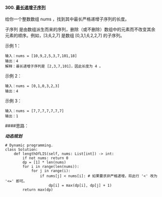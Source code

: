 #### 300. [最长递增子序列](https://leetcode.cn/problems/longest-increasing-subsequence/)
给你一个整数数组 nums ，找到其中最长严格递增子序列的长度。

子序列 是由数组派生而来的序列，删除（或不删除）数组中的元素而不改变其余元素的顺序。例如，[3,6,2,7] 是数组 [0,3,1,6,2,2,7] 的子序列。

 
示例 1：
```
输入：nums = [10,9,2,5,3,7,101,18]
输出：4
解释：最长递增子序列是 [2,3,7,101]，因此长度为 4 。
```
示例 2：
```
输入：nums = [0,1,0,3,2,3]
输出：4
```
示例 3：
```
输入：nums = [7,7,7,7,7,7,7]
输出：1     

``` 
####思路：

***动态规划***
```
# Dynamic programming.
class Solution:
    def lengthOfLIS(self, nums: List[int]) -> int:
        if not nums: return 0
        dp = [1] * len(nums)
        for i in range(len(nums)):
            for j in range(i):
                if nums[j] < nums[i]: # 如果要求非严格递增，将此行 '<' 改为 '<=' 即可。
                    dp[i] = max(dp[i], dp[j] + 1)
        return max(dp)
```

